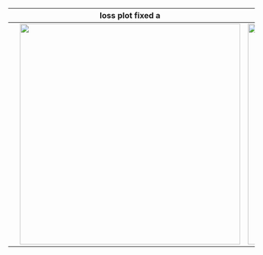 
| | loss plot fixed a | minimized b value for fixed a | minimized c value for fixed a |
| - |     ------      |   --------------------------- |  ---------------------------  |
|   | <img src= ./plots/loss_fixed_a.png width="450"> |  <img src= ./plots/minimized_b_fixed_a.png width="450"> |  <img src= ./plots/minimized_c_fixed_a.png width="450"> |
